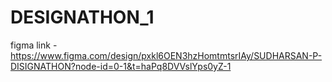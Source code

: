 # DESIGNATHON_1
figma link - https://www.figma.com/design/pxkl6OEN3hzHomtmtsrIAy/SUDHARSAN-P-DISIGNATHON?node-id=0-1&t=haPq8DVVslYps0yZ-1
